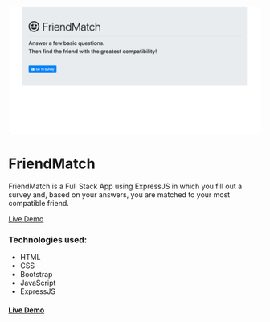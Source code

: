 ![FriendMatch Demo](/screenshot.png)

# FriendMatch
FriendMatch is a Full Stack App using ExpressJS in which you fill out a survey and, based on your answers, you are matched to your most compatible friend. 

[Live Demo](https://portfolio-friend-match.herokuapp.com/)

### Technologies used:
* HTML
* CSS
* Bootstrap
* JavaScript
* ExpressJS

#### [Live Demo](https://portfolio-friend-match.herokuapp.com/)


